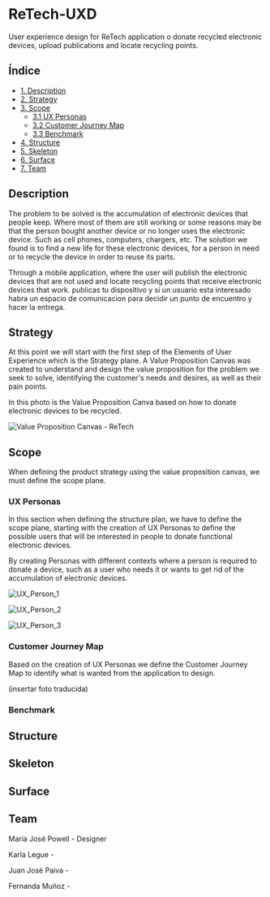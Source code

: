 # ReTech-UXD

User experience design for ReTech application o donate recycled electronic devices, upload publications and locate recycling points.

## Índice

* [1. Description](#Description)
* [2. Strategy](#Strategy)
* [3. Scope](#Scope)
  * [3.1 UX Personas](#ux-personas)
  * [3.2 Customer Journey Map](#customer-journey-map)
  * [3.3 Benchmark](#benchmark)
* [4. Structure](#structure)
* [5. Skeleton](#skeleton)
* [6. Surface](#surface)
* [7. Team](#Team)

## Description

The problem to be solved is the accumulation of electronic devices that people keep. Where most of them are still working or some reasons may be that the person bought another device or no longer uses the electronic device.  Such as cell phones, computers, chargers, etc. The solution we found is to find a new life for these electronic devices, for a person in need or to recycle the device in order to reuse its parts.

Through a mobile application, where the user will publish the electronic devices that are not used and locate recycling points that receive electronic devices that work. publicas tu dispositivo y si un usuario esta interesado habra un espacio de comunicacion para decidir un punto de encuentro y hacer la entrega.

## Strategy

At this point we will start with the first step of the Elements of User Experience which is the Strategy plane. A Value Proposition Canvas was created to understand and design the value proposition for the problem we seek to solve, identifying the customer's needs and desires, as well as their pain points.

In this photo is the Value Proposition Canva based on how to donate electronic devices to be recycled.

![Value Proposition Canvas - ReTech](https://github.com/user-attachments/assets/363367d8-87f5-4166-9880-3fe786712a66)
## Scope

When defining the product strategy using the value proposition canvas, we must define the scope plane. 

### UX Personas

In this section when defining the structure plan, we have to define the scope plane, starting with the creation of UX Personas to define the possible users that will be interested in people to donate functional electronic devices.

By creating Personas with different contexts where a person is required to donate a device, such as a user who needs it or wants to get rid of the accumulation of electronic devices.

![UX_Person_1](https://github.com/user-attachments/assets/bab576ef-b72f-4e71-bf83-471703434c0c)

![UX_Person_2](https://github.com/user-attachments/assets/aa7d646a-3fc8-4769-aaf4-a7cda47e24a9)

![UX_Person_3](https://github.com/user-attachments/assets/095b8a16-2e8e-4657-8108-c90cd86195d0)

### Customer Journey Map

Based on the creation of UX Personas we define the Customer Journey Map to identify what is wanted from the application to design.

(insertar foto traducida)

### Benchmark

## Structure

## Skeleton

## Surface

## Team

Maria José Powell - Designer

Karla Legue -

Juan José Paiva -

Fernanda Muñoz -
